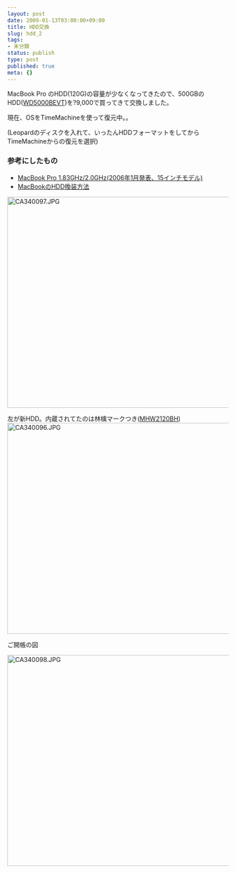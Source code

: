 ```yaml
---
layout: post
date: 2009-01-13T03:00:00+09:00
title: HDD交換
slug: hdd_2
tags:
- 未分類
status: publish
type: post
published: true
meta: {}
---
```

MacBook Pro のHDD(120G)の容量が少なくなってきたので、500GBのHDD(<a href="http://www.wdc.com/jp/products/Products.asp?DriveID=506">WD5000BEVT</a>)を?9,000で買ってきて交換しました。

現在、OSをTimeMachineを使って復元中。。

(Leopardのディスクを入れて、いったんHDDフォーマットをしてからTimeMachineからの復元を選択)

### 参考にしたもの
- <a href="http://mac.ascii24.com/mac/review/portable/2006/03/15/661126-000.html">MacBook Pro 1.83GHz/2.0GHz(2006年1月発表、15インチモデル)</a>
- <a href="http://conex.fujigoma.com/?target=http://conex.fujigoma.com/mac/mac_hdd_change.html">MacBookのHDD換装方法</a>

<span class="mt-enclosure mt-enclosure-image" style="display: inline;"><img alt="CA340097.JPG" src="http://wo.skr.jp/images/uploads/CA340097.JPG" width="640" height="480" class="mt-image-none" style="" /></span>

左が新HDD。内蔵されてたのは林檎マークつき(<a href="http://jp.fujitsu.com/platform/storage/components/hdd/archive/25sata/mhw2040bh-mhw2160bh.html">MHW2120BH</a>)
<span class="mt-enclosure mt-enclosure-image" style="display: inline;"><img alt="CA340096.JPG" src="http://wo.skr.jp/images/uploads/CA340096.JPG" width="640" height="480" class="mt-image-none" style="" /></span>

ご開帳の図

<span class="mt-enclosure mt-enclosure-image" style="display: inline;"><img alt="CA340098.JPG" src="http://wo.skr.jp/images/uploads/CA340098.JPG" width="640" height="480" class="mt-image-none" style="" /></span>
